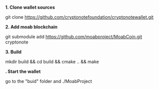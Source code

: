 **1. Clone wallet sources**

git clone https://github.com/cryptonotefoundation/cryptonotewallet.git

**2. Add moab blockchain**

git submodule add https://github.com/moabproject/MoabCoin.git cryptonote

**3. Build**

mkdir build && cd build && cmake .. && make

**. Start the wallet**

go to the "buid" folder and ./MoabProject

